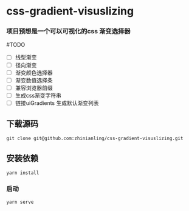 # css-gradient-visuslizing

### 项目预想是一个可以可视化的css 渐变选择器
#TODO
- [ ] 线型渐变
- [ ] 径向渐变
- [ ] 渐变颜色选择器
- [ ] 渐变数值选择条
- [ ] 兼容浏览器前缀
- [ ] 生成css渐变字符串
- [ ] 链接uiGradients 生成默认渐变列表
## 下载源码
```
git clone git@github.com:zhinianling/css-gradient-visuslizing.git
```

## 安装依赖
```
yarn install
```

### 启动
```
yarn serve
```
